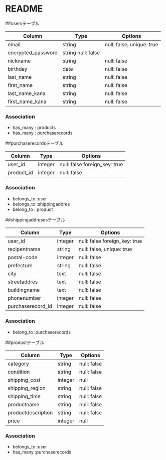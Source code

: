 # README
##usersテーブル

| Column             | Type   | Options     |
| ------------------ | ------ | ----------- |
| email	| string	| null: false, unique: true |
| encrypted_password	| string	null: false |
| nickname	| string	| null: false |
| birthday	| date	| null: false |
| last_name	| string	| null: false |
| first_name	| string	| null: false |
| last_name_kana	| string	| null: false |
| first_name_kana	| string	| null: false |

### Association

- has_many : products 
- has_many : purchaserecords


##purchaserecordsテーブル

| Column             | Type   | Options     |
| ------------------ | ------ | ----------- |
| user_id         | integer	| null: false foreign_key: true |
| product_id        | integer	| null: false |foreign_key: true |



### Association

- belongs_to :user
- belongs_to :shippingaddres
- belong_to : product 


##shippingaddresesテーブル

| Column             | Type   | Options     |
| ------------------ | ------ | ----------- | 
| user_id	| integer	| null: false foreign_key: true|
| recipentname	| string	| null: false, unique: true |
| postal-code	| integer	| null: false |
| prefecture	| string	| null: false |
| city	| text	| null: false |
| streetaddres	| text	| null: false |
| buildingname	| text	| null: false |
| phonenumber	| integer	| null: false |
| purchaserecord_id	| integer	| null: false |

### Association

- belong_to :purchaserecords



##produstテーブル

| Column             | Type   | Options     |
| ------------------ | ------ | ----------- |
| category              |string	| null: false |
| condition             |string	| null: false |
| shipping_cost          | integer	| null |
| shipping_region        | string	| null: false
| shipping_time | string	| null: false
| productname | string	| null: false
| productdescription | string	| null: false
| price | integer	| null |

### Association

- belongs_to :user
- has_many :purchaserecords


